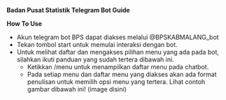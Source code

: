 **Badan Pusat Statistik Telegram Bot Guide**

**How To Use**
* Akun telegram bot BPS dapat diakses melalui @BPSKABMALANG_bot
* Tekan tombol start untuk memulai interaksi dengan bot.
* Untuk melihat daftar dan mengakses pilihan menu yang ada pada bot, silahkan ikuti panduan yang sudah tertera dibawah ini.
    - Ketikkan /menu untuk menampilkan daftar menu pada chatbot.
    - Pada setiap menu dan daftar menu yang diakses akan ada format penulisan untuk memilih opsi menu yang tertera. Lihat contoh gambar dibawah ini!
        (image disini)